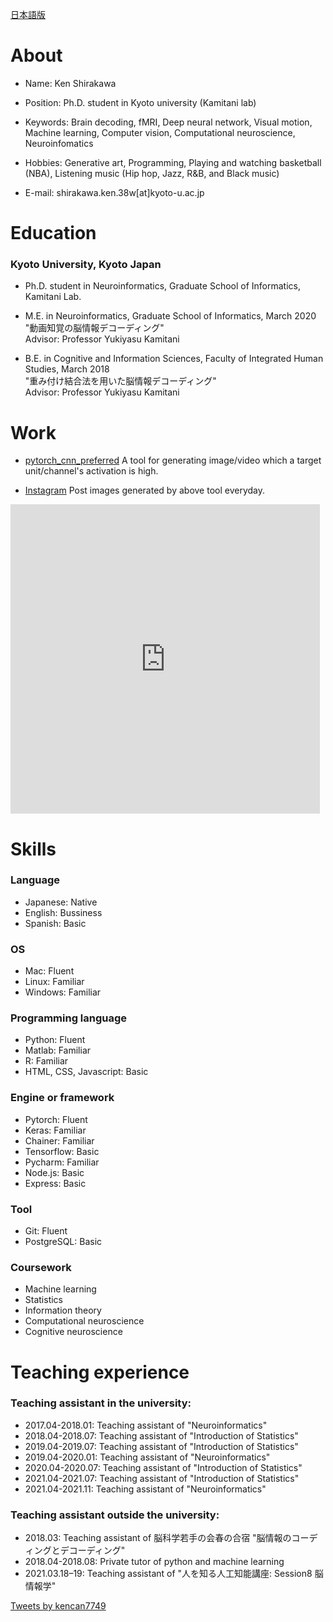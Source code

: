 
[日本語版](./japanese/index.md)

# About
- Name: Ken Shirakawa 
- Position: Ph.D. student in Kyoto university (Kamitani lab)<br>
- Keywords: Brain decoding, fMRI, Deep neural network, Visual motion, Machine learning, Computer vision, Computational neuroscience, Neuroinfomatics<br>
- Hobbies: Generative art, Programming, Playing and watching basketball (NBA), Listening music (Hip hop, Jazz, R&B, and Black music) <br>

- E-mail: shirakawa.ken.38w[at]kyoto-u.ac.jp <br>

# Education
### Kyoto University, Kyoto Japan

- Ph.D. student in Neuroinformatics, Graduate School of Informatics, Kamitani Lab.

- M.E. in Neuroinformatics, Graduate School of Informatics, March 2020<br>
"動画知覚の脳情報デコーディング" <br>
Advisor: Professor Yukiyasu Kamitani

- B.E. in Cognitive and Information Sciences, Faculty of Integrated Human Studies, March 2018<br>
"重み付け結合法を用いた脳情報デコーディング" <br>
Advisor: Professor Yukiyasu Kamitani

# Work
- [pytorch_cnn_preferred](https://github.com/kencan7749/pytorch_cnn_preferred)
A tool for generating image/video which a target unit/channel's activation is high.

- [Instagram](https://www.instagram.com/k__shirakawa/)
Post images generated by above tool everyday.
<!-- SnapWidget -->
<iframe src="https://snapwidget.com/embed/1015653" class="snapwidget-widget" allowtransparency="true" frameborder="0" scrolling="no" style="border:none; overflow:hidden;  width:495px; height:495px"></iframe>

# Skills 
### Language
- Japanese: Native
- English:  Bussiness
- Spanish:  Basic

### OS
- Mac: Fluent
- Linux: Familiar
- Windows: Familiar

### Programming language
- Python: Fluent
- Matlab: Familiar
- R: Familiar
- HTML, CSS, Javascript: Basic

### Engine or framework
- Pytorch: Fluent
- Keras: Familiar
- Chainer: Familiar
- Tensorflow: Basic
- Pycharm: Familiar
- Node.js: Basic
- Express: Basic

### Tool
- Git: Fluent
- PostgreSQL: Basic

### Coursework
- Machine learning
- Statistics
- Information theory
- Computational neuroscience
- Cognitive neuroscience


# Teaching experience

### Teaching assistant in the university:
- 2017.04-2018.01: Teaching assistant of "Neuroinformatics"
- 2018.04-2018.07: Teaching assistant of "Introduction of Statistics"
- 2019.04-2019.07: Teaching assistant of "Introduction of Statistics"
- 2019.04-2020.01: Teaching assistant of "Neuroinformatics"
- 2020.04-2020.07: Teaching assistant of "Introduction of Statistics"
- 2021.04-2021.07: Teaching assistant of "Introduction of Statistics"
- 2021.04-2021.11: Teaching assistant of "Neuroinformatics"


### Teaching assistant outside the university:
- 2018.03: Teaching assistant of 脳科学若手の会春の合宿 "脳情報のコーディングとデコーディング"
- 2018.04-2018.08: Private tutor of python and machine learning
- 2021.03.18–19: Teaching assistant of "人を知る人工知能講座: Session8 脳情報学"


<a class="twitter-timeline" data-width="400" data-height="600" href="https://twitter.com/kencan7749?ref_src=twsrc%5Etfw">Tweets by kencan7749</a> <script async src="https://platform.twitter.com/widgets.js" charset="utf-8"></script>

